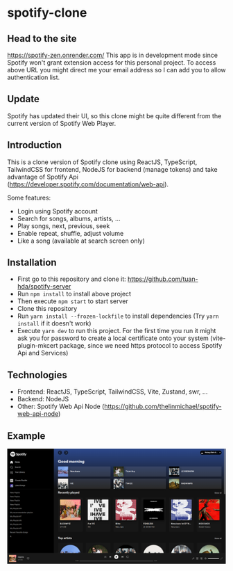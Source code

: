 # spotify-clone
## Head to the site
https://spotify-zen.onrender.com/
This app is in development mode since Spotify won't grant extension access for this personal project. To access above URL you might direct me your email address so I can add you to allow authentication list. 
## Update
Spotify has updated their UI, so this clone might be quite different from the current version of Spotify Web Player.
## Introduction
This is a clone version of Spotify clone using ReactJS, TypeScript, TailwindCSS for frontend, NodeJS for backend (manage tokens) and take advantage of Spotify Api (https://developer.spotify.com/documentation/web-api).

Some features:
- Login using Spotify account
- Search for songs, albums, artists, ...
- Play songs, next, previous, seek
- Enable repeat, shuffle, adjust volume
- Like a song (available at search screen only)
## Installation
- First go to this repository and clone it: https://github.com/tuan-hda/spotify-server
- Run `npm install` to install above project
- Then execute `npm start` to start server
- Clone this repository
- Run `yarn install --frozen-lockfile` to install dependencies (Try `yarn install` if it doesn't work)
- Execute `yarn dev` to run this project. For the first time you run it might ask you for password to create a local certificate onto your system (vite-plugin-mkcert package, since we need https protocol to access Spotify Api and Services)
## Technologies
- Frontend: ReactJS, TypeScript, TailwindCSS, Vite, Zustand, swr, ...
- Backend: NodeJS
- Other: Spotify Web Api Node (https://github.com/thelinmichael/spotify-web-api-node)
## Example
![Demo](https://github.com/tuan-hda/spotify-clone/blob/master/assets/img/Screenshot%20from%202023-05-14%2008-48-34.png)
